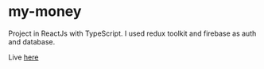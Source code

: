 # my-money
Project in ReactJs with TypeScript. I used redux toolkit and firebase as auth and database.

Live [here](https://petitoff-my-money.netlify.app/)
